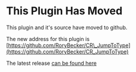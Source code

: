 # This Plugin Has Moved #

This plugin and it's source have moved to github.

The new address for this plugin is [https://github.com/RoryBecker/CR\_JumpToType](https://github.com/RoryBecker/CR_JumpToType)

The latest release [can be found here](https://github.com/RoryBecker/CR_JumpToType/releases/latest)